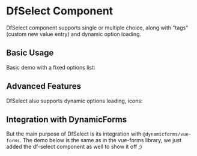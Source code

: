 # DfSelect Component

DfSelect component supports single or multiple choice, along with "tags" (custom new value entry) and dynamic 
option loading.

## Basic Usage

Basic demo with a fixed options list:

<select-basic/>

## Advanced Features

DfSelect also supports dynamic options loading, icons:

<select-ajax/>

## Integration with DynamicForms

But the main purpose of DfSelect is its integration with `@dynamicforms/vue-forms`. The demo below is the same as in 
the vue-forms library, we just added the df-select component as well to show it off ;)

<select-form/>

<script setup>
import SelectBasic from '../components/select-basic.vue';
import SelectAjax from '../components/select-ajax.vue';
import SelectForm from '../components/select-form.vue';
</script>
